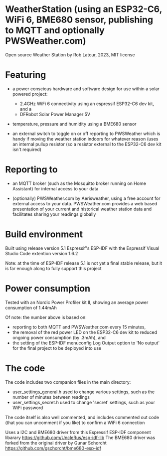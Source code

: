 # WeatherStation (using an ESP32-C6, WiFi 6, BME680 sensor, publishing to MQTT and optionally PWSWeather.com)

Open source Weather Station by Rob Latour, 2023, MIT license

# Featuring

- a power conscious hardware and software design for use within a solar powered project: 
  - 2.4GHz WiFi 6 connectivity using an espressif ESP32-C6 dev kit, and a
  - DFRobot Solar Power Manager 5V
  
- temperature, pressure and humidity using a BME680 sensor

- an external switch to toggle on or off reporting to PWSWeather
  which is handy if moving the weather station indoors for whatever reason
  (uses an internal pullup resistor (so a resistor external to the ESP32-C6 dev kit isn't required)

# Reporting to

- an MQTT broker (such as the Mosquitto broker running on Home Assistant) for internal access to your data

- (optionally) PWSWeather.com by Aerisweather, using a free account for external access to your data.
  PWSWeather.com provides a web based presentation of your current and historical weather station data and 
  facilitates sharing your readings globally

# Build environment

Built using release version 5.1 Espressif's ESP-IDF with the Espressif Visual Studio Code extention version 1.6.2

Note: at the time of ESP-IDF release 5.1 is not yet a final stable release, but it is far enough along to fully support this project

# Power consumption

Tested with an Nordic Power Profiler kit II, showing an average power consumption of 1.44mAh 

Of note: the number above is based on:
- reporting to both MQTT and PWSWeather.com every 15 minutes,
- the removal of the red power LED on the ESP32-C6 dev kit to reduced ongoing power consumption (by .3mAh), and
- the setting of the ESP-IDF menuconfig Log Output option to 'No output' for the final project to be deployed into use
	
# The code

The code includes two companion files in the main directory:
- user_settings_general.h  used to change various settings, such as the number of minutes between readings
- user_settings_secret.h   used to change 'secret' settings, such as your WiFi password
	
The code itself is also well commented, and includes commented out code (that you can uncomment if you like) to confirm a WiFi 6 connection

Uses a I2C and BME680 driver from this Espressif ESP-IDF component libarary https://github.com/UncleRus/esp-idf-lib
The BME680 driver was forked from the original driver by Gunar Schorcht https://github.com/gschorcht/bme680-esp-idf
